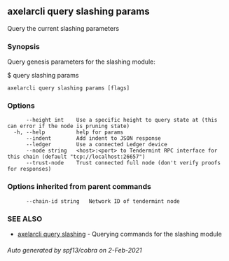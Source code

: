 ## axelarcli query slashing params

Query the current slashing parameters

### Synopsis

Query genesis parameters for the slashing module:

$ <appcli> query slashing params

```
axelarcli query slashing params [flags]
```

### Options

```
      --height int    Use a specific height to query state at (this can error if the node is pruning state)
  -h, --help          help for params
      --indent        Add indent to JSON response
      --ledger        Use a connected Ledger device
      --node string   <host>:<port> to Tendermint RPC interface for this chain (default "tcp://localhost:26657")
      --trust-node    Trust connected full node (don't verify proofs for responses)
```

### Options inherited from parent commands

```
      --chain-id string   Network ID of tendermint node
```

### SEE ALSO

* [axelarcli query slashing](axelarcli_query_slashing.md)     - Querying commands for the slashing module

###### Auto generated by spf13/cobra on 2-Feb-2021
